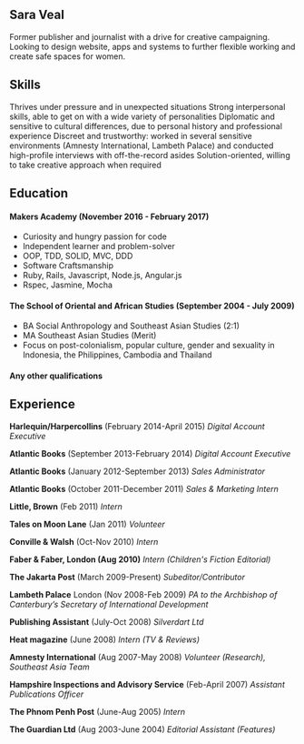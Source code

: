 ## Sara Veal

Former publisher and journalist with a drive for creative campaigning. Looking to design website, apps and systems to further flexible working and create safe spaces for women.

## Skills

Thrives under pressure and in unexpected situations
Strong interpersonal skills, able to get on with a wide variety of personalities
Diplomatic and sensitive to cultural differences, due to personal history and professional experience
Discreet and trustworthy: worked in several sensitive environments (Amnesty International, Lambeth Palace) and conducted high-profile interviews with off-the-record asides
Solution-oriented, willing to take creative approach when required

## Education

#### Makers Academy (November 2016 - February 2017)

- Curiosity and hungry passion for code
- Independent learner and problem-solver
- OOP, TDD, SOLID, MVC, DDD
- Software Craftsmanship
- Ruby, Rails, Javascript, Node.js, Angular.js
- Rspec, Jasmine, Mocha

#### The School of Oriental and African Studies (September 2004 - July 2009)

- BA Social Anthropology and Southeast Asian Studies (2:1)
- MA Southeast Asian Studies (Merit)
- Focus on post-colonialism, popular culture, gender and sexuality in Indonesia, the Philippines, Cambodia and Thailand

#### Any other qualifications

## Experience

**Harlequin/Harpercollins** (February 2014-April 2015)
*Digital Account Executive*

**Atlantic Books** (September 2013-February 2014)
*Digital Account Executive*

**Atlantic Books** (January 2012-September 2013)
*Sales Administrator*

**Atlantic Books** (October 2011-December 2011)
*Sales & Marketing Intern*

**Little, Brown** (Feb 2011)
*Intern*

**Tales on Moon Lane** (Jan 2011)
*Volunteer*

**Conville & Walsh** (Oct-Nov 2010)
*Intern*

**Faber & Faber, London (Aug 2010)**
*Intern (Children's Fiction Editorial)*

**The Jakarta Post** (March 2009-Present)
*Subeditor/Contributor*

**Lambeth Palace** London (Nov 2008-Feb 2009)
*PA to the Archbishop of Canterbury’s Secretary of International Development*

**Publishing Assistant** (July-Oct 2008)
*Silverdart Ltd*

**Heat magazine** (June 2008)
*Intern (TV & Reviews)*

**Amnesty International** (Aug 2007-May 2008)
*Volunteer (Research), Southeast Asia Team*

**Hampshire Inspections and Advisory Service** (Feb-April 2007)
*Assistant Publications Officer*

**The Phnom Penh Post** (June-Aug 2005)
*Intern*

**The Guardian Ltd** (Aug 2003-June 2004)
*Editorial Assistant (Features)*
